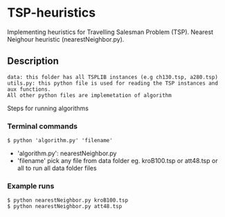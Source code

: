 # TSP-heuristics
Implementing heuristics for Travelling Salesman Problem (TSP). Nearest Neighour heuristic (nearestNeighbor.py).

## Description 
	data: this folder has all TSPLIB instances (e.g ch130.tsp, a280.tsp) 
	utils.py: this python file is used for reading the TSP instances and aux functions.  
	All other python files are implemetation of algorithm

Steps for running algorithms
### Terminal commands
	$ python 'algorithm.py' 'filename'  

* 'algorithm.py': nearestNeighbor.py
* 'filename' pick any file from data folder eg. kroB100.tsp or att48.tsp or all to run all data folder files

### Example runs			
	$ python nearestNeighbor.py kroB100.tsp
	$ python nearestNeighbor.py att48.tsp
